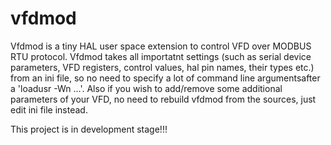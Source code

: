 # vfdmod
Vfdmod is a tiny HAL user space extension to control VFD over MODBUS RTU protocol. Vfdmod takes all importatnt settings (such as serial device parameters, VFD registers, control values, hal pin names, their types etc.) from an ini file, so no need to specify a lot of command line argumentsafter a 'loadusr -Wn ...'. Also if you wish to add/remove some additional parameters of your VFD, no need to rebuild vfdmod from the sources, just edit ini file instead.

This project is in development stage!!!
